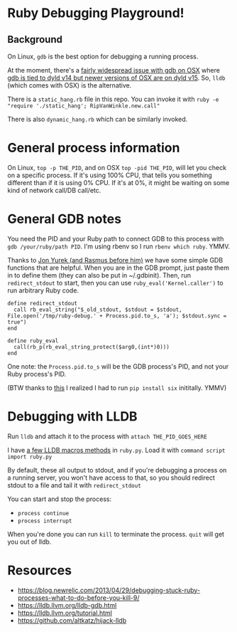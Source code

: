 # Ruby Debugging Playground!

## Background

On Linux, `gdb` is the best option for debugging a running process.

At the moment, there's a [fairly widespread issue with gdb on OSX](https://github.com/Homebrew/homebrew-core/issues/20047) where [gdb is tied to dyld v14 but newer versions of OSX are on dyld v15](https://sourceware.org/bugzilla/show_bug.cgi?id=20981). So, `lldb` (which comes with OSX) is the alternative.

There is a `static_hang.rb` file in this repo. You can invoke it with `ruby -e "require './static_hang'; RipVanWinkle.new.call"`

There is also `dynamic_hang.rb` which can be similarly invoked.

# General process information

On Linux, `top -p THE_PID`, and on OSX `top -pid THE_PID`, will let you check on a specific process. If it's using 100% CPU, that tells you something different than if it is using 0% CPU. If it's at 0%, it might be waiting on some kind of network call/DB call/etc.

# General GDB notes

You need the PID and your Ruby path to connect GDB to this process with `gdb /your/ruby/path PID`. I'm using rbenv so I run `rbenv which ruby`. YMMV.

Thanks to [Jon Yurek (and Rasmus before him)](https://robots.thoughtbot.com/using-gdb-to-inspect-a-running-ruby-process) we have some simple GDB functions that are helpful. When you are in the GDB prompt, just paste them in to define them (they can also be put in ~/.gdbinit). Then, run `redirect_stdout` to start, then you can use `ruby_eval('Kernel.caller')` to run arbitrary Ruby code.

```
define redirect_stdout
  call rb_eval_string("$_old_stdout, $stdout = $stdout, File.open('/tmp/ruby-debug.' + Process.pid.to_s, 'a'); $stdout.sync = true")
end

define ruby_eval
  call(rb_p(rb_eval_string_protect($arg0,(int*)0)))
end
```

One note: the `Process.pid.to_s` will be the GDB process's PID, and not your Ruby process's PID.

(BTW thanks to [this](https://github.com/Homebrew/homebrew-core/issues/2730) I realized I had to run `pip install six` inititally. YMMV)

# Debugging with LLDB

Run `lldb` and attach it to the process with `attach THE_PID_GOES_HERE`

I have [a few LLDB macros methods](https://christoph.luppri.ch/articles/ruby/debugging-ruby-programs-on-osx-with-lldb/) in `ruby.py`. Load it with `command script import ruby.py`

By default, these all output to stdout, and if you're debugging a process on a running server, you won't have access to that, so you should redirect stdout to a file and tail it with `redirect_stdout`

You can start and stop the process:
- `process continue`
- `process interrupt`

When you're done you can run `kill` to terminate the process. `quit` will get you out of lldb.

# Resources

- https://blog.newrelic.com/2013/04/29/debugging-stuck-ruby-processes-what-to-do-before-you-kill-9/
- https://lldb.llvm.org/lldb-gdb.html
- https://lldb.llvm.org/tutorial.html
- https://github.com/altkatz/hijack-lldb
